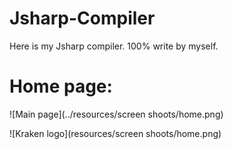 # Jsharp-Compiler
Here is my Jsharp compiler. 100% write by myself.
# Home page:

![Main page](../resources/screen shoots/home.png)

![Kraken logo](resources/screen shoots/home.png)
